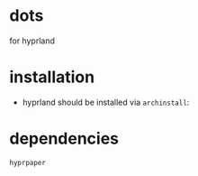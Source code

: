 # dots
for hyprland

# installation
- hyprland should be installed via `archinstall`:

# dependencies
```
hyprpaper
```
